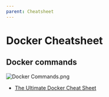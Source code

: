 ```yaml
---
parent: Cheatsheet
---
```

# Docker Cheatsheet

## Docker commands

![Docker Commands.png](https://raw.githubusercontent.com/rossbachp/docker-basics/master/images/docker-command-flow.png)

- [The Ultimate Docker Cheat Sheet](https://collabnix.github.io/dockerlabs/docker/cheatsheet/)
